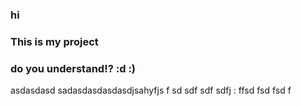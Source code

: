 ### hi
### This is my project
### do you understand!? :d :)
asdasdasd
sadasdasdasdasdjsahyfjs f
sd sdf sdf sdfj : ffsd fsd fsd f